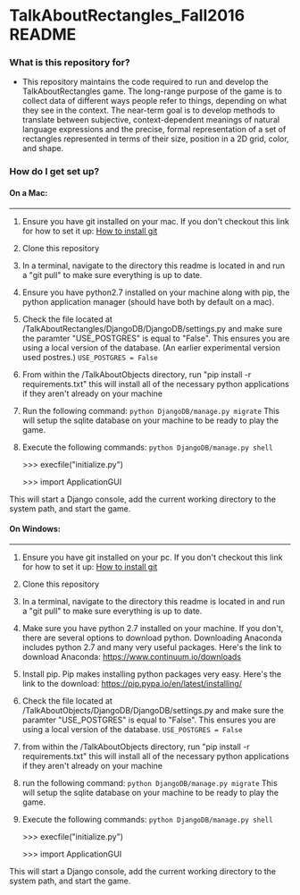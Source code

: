 # TalkAboutRectangles_Fall2016 README #

### What is this repository for? ###

* This repository maintains the code required to run and develop the TalkAboutRectangles game. The long-range purpose of the game is to collect data of different ways people refer to things, depending on what they see in the context. The near-term goal is to develop methods to translate between subjective, context-dependent meanings of natural language expressions and the precise, formal representation of a set of rectangles represented in terms of their size, position in a 2D grid, color, and shape.

### How do I get set up? ###

#### On a Mac: ####
----------------------
1. Ensure you have git installed on your mac. If you don't checkout this link for how to set it up: [How to install git](https://git-scm.com/book/en/v2/Getting-Started-Installing-Git)
2. Clone this repository
3. In a terminal, navigate to the directory this readme is located in and run a "git pull" to make sure everything is up to date.
4. Ensure you have python2.7 installed on your machine along with pip, the python application manager (should have both by default on a mac).
5. Check the file located at /TalkAboutRectangles/DjangoDB/DjangoDB/settings.py and make sure the paramter "USE_POSTGRES" is equal to "False". This ensures you are using a local version of the database. (An earlier experimental version used postres.)
```USE_POSTGRES = False```
6. From within the /TalkAboutObjects directory, run "pip install -r requirements.txt" this will install all of the necessary python applications if they aren't already on your machine
7. Run the following command:
```python DjangoDB/manage.py migrate```
This will setup the sqlite database on your machine to be ready to play the game.
8. Execute the following commands:
```python DjangoDB/manage.py shell``` 

   \>\>\> execfile("initialize.py")
   
   \>\>\> import ApplicationGUI
   
This will start a Django console, add the current working directory to the system path, and start the game.


#### On Windows: ####
-------------------------
1. Ensure you have git installed on your pc. If you don't checkout this link for how to set it up: [How to install git](https://git-scm.com/book/en/v2/Getting-Started-Installing-Git)
2. Clone this repository
3. In a terminal, navigate to the directory this readme is located in and run a "git pull" to make sure everything is up to date.
4. Make sure you have python 2.7 installed on your machine. If you don't, there are several options to download python. Downloading Anaconda includes python 2.7 and many very useful
packages. Here's the link to download Anaconda: https://www.continuum.io/downloads
5. Install pip. Pip makes installing python packages very easy. Here's the link to the download: https://pip.pypa.io/en/latest/installing/
6. Check the file located at /TalkAboutObjects/DjangoDB/DjangoDB/settings.py and make sure the paramter "USE_POSTGRES" is equal to "False". This ensures you are using a local version of the database.
```USE_POSTGRES = False```
7. from within the /TalkAboutObjects directory, run "pip install -r requirements.txt" this will install all of the necessary python applications if they aren't already on your machine
8. run the following command:
```python DjangoDB/manage.py migrate```
This will setup the sqlite database on your machine to be ready to play the game.
9. Execute the following commands:
```python DjangoDB/manage.py shell```

   \>\>\> execfile("initialize.py")
   
   \>\>\> import ApplicationGUI
   
This will start a Django console, add the current working directory to the system path, and start the game.

